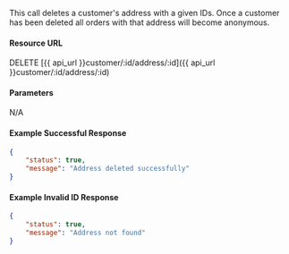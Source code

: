 This call deletes a customer's address with a given IDs. Once a customer has been deleted all orders with that address will become anonymous.

#### Resource URL
DELETE [{{ api_url }}customer/:id/address/:id]({{ api_url }}customer/:id/address/:id)


#### Parameters
N/A

<!--code-->
#### Example Successful Response
``` json
{
    "status": true,
    "message": "Address deleted successfully"
}
```


#### Example Invalid ID Response
``` json
{
    "status": true,
    "message": "Address not found"
}
```
<!--/code-->